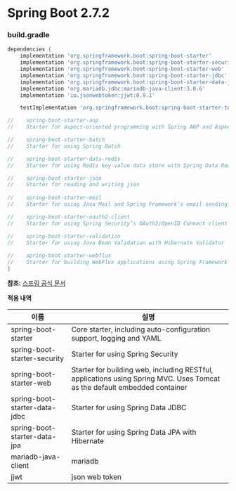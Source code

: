 # Spring Boot 2.7.2

### build.gradle

```groovy
dependencies {
	implementation 'org.springframework.boot:spring-boot-starter'
	implementation 'org.springframework.boot:spring-boot-starter-security'
	implementation 'org.springframework.boot:spring-boot-starter-web'
	implementation 'org.springframework.boot:spring-boot-starter-jdbc'
	implementation 'org.springframework.boot:spring-boot-starter-data-jpa'
	implementation 'org.mariadb.jdbc:mariadb-java-client:3.0.6'
	implementation 'io.jsonwebtoken:jjwt:0.9.1'

	testImplementation 'org.springframework.boot:spring-boot-starter-test'

//    spring-boot-starter-aop
//    Starter for aspect-oriented programming with Spring AOP and AspectJ

//    spring-boot-starter-batch
//    Starter for using Spring Batch

//    spring-boot-starter-data-redis
//    Starter for using Redis key-value data store with Spring Data Redis and the Lettuce client

//    spring-boot-starter-json
//    Starter for reading and writing json
    
//    spring-boot-starter-mail
//    Starter for using Java Mail and Spring Framework’s email sending support

//    spring-boot-starter-oauth2-client
//    Starter for using Spring Security’s OAuth2/OpenID Connect client features

//    spring-boot-starter-validation
//    Starter for using Java Bean Validation with Hibernate Validator
    
//    spring-boot-starter-webflux
//    Starter for building WebFlux applications using Spring Framework’s Reactive Web support
}
```

**참조:**
[스프링 공식 문서](https://docs.spring.io/spring-boot/docs/current/reference/htmlsingle/#using.build-systems.starters)

**적용 내역**

| 이름                            | 설명                                                                                                                        |
|-------------------------------|---------------------------------------------------------------------------------------------------------------------------|
| spring-boot-starter           | Core starter, including auto-configuration support, logging and YAML                                                      |
| spring-boot-starter-security  | Starter for using Spring Security                                                                                         |
| spring-boot-starter-web       | Starter for building web, including RESTful, applications using Spring MVC. Uses Tomcat as the default embedded container |
| spring-boot-starter-data-jdbc | Starter for using Spring Data JDBC                                                                                        |
| spring-boot-starter-data-jpa  | Starter for using Spring Data JPA with Hibernate                                                                          |
| mariadb-java-client           | mariadb                                                                                                                   |
| jjwt                          | json web token                                                                                                            |
